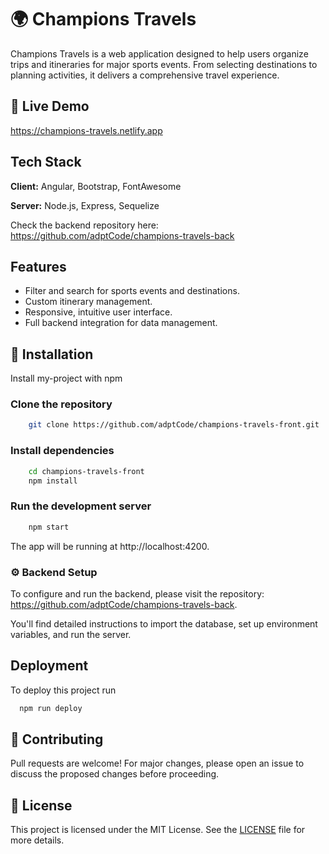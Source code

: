 # 🌍 Champions Travels

Champions Travels is a web application designed to help users organize trips and itineraries for major sports events. From selecting destinations to planning activities, it delivers a comprehensive travel experience.


## 🚀 Live Demo

https://champions-travels.netlify.app




## Tech Stack

**Client:** Angular, Bootstrap, FontAwesome

**Server:**  Node.js, Express, Sequelize

Check the backend repository here: 
https://github.com/adptCode/champions-travels-back


## Features

- Filter and search for sports events and destinations.
- Custom itinerary management.
- Responsive, intuitive user interface.
- Full backend integration for data management.


## 🔧 Installation

Install my-project with npm

### Clone the repository

```bash
    git clone https://github.com/adptCode/champions-travels-front.git
```
    
### Install dependencies

```bash
    cd champions-travels-front
    npm install
```

### Run the development server

```bash
    npm start
```

The app will be running at http://localhost:4200.

### ⚙️ Backend Setup

To configure and run the backend, please visit the repository: 
https://github.com/adptCode/champions-travels-back.

You'll find detailed instructions to import the database, set up environment variables, and run the server.
## Deployment

To deploy this project run

```bash
  npm run deploy
```


## 🤝 Contributing

Pull requests are welcome! For major changes, please open an issue to discuss the proposed changes before proceeding.


## 📝 License

This project is licensed under the MIT License. See the [LICENSE](https://choosealicense.com/licenses/mit/) file for more details.



